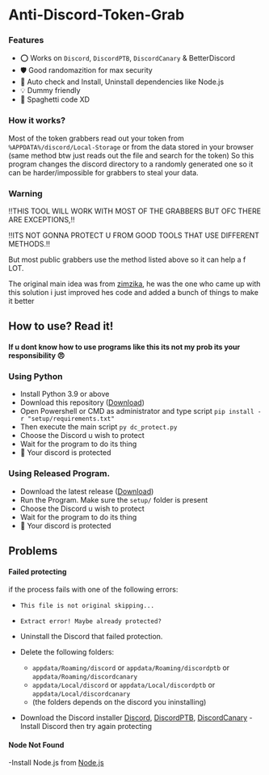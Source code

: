 # Anti-Discord-Token-Grab


### Features

- :o: Works on `Discord`, `DiscordPTB`, `DiscordCanary` & BetterDiscord
- :shield: Good randomazition for max security
- :robot: Auto check and Install, Uninstall dependencies like Node.js
- :bulb: Dummy friendly
- :spaghetti: Spaghetti code XD

### How it works?

Most of the token grabbers read out your token from `%APPDATA%/discord/Local-Storage` or from the data stored in your browser (same method btw just reads out the file and search for the token)
So this program changes the discord directory to a randomly generated one so it can be harder/impossible for grabbers to steal your data.



### Warning

:bangbang:THIS TOOL WILL WORK WITH MOST OF THE GRABBERS BUT OFC THERE ARE EXCEPTIONS,:bangbang:

:bangbang:ITS NOT GONNA PROTECT U FROM GOOD TOOLS THAT USE DIFFERENT METHODS.:bangbang:

But most public grabbers use the method listed above so it can help a f LOT.

The original main idea was from [zimzika](https://github.com/zimzika), he was the one who came up with this solution i just improved hes code and added a bunch of things to make it better

## How to use? Read it!
#### If u dont know how to use programs like this its not my prob its your responsibility :angry:

### Using Python
- Install Python 3.9 or above
- Download this repository ([Download](https://github.com/zimzika/Anti-Token-Grabber/archive/refs/heads/master.zip))
- Open Powershell or CMD as administrator and type script `pip install -r "setup/requirements.txt"`
- Then execute the main script `py dc_protect.py`
- Choose the Discord u wish to protect
- Wait for the program to do its thing
- :tada: Your discord is protected

### Using Released Program.
- Download the latest release ([Download]([https://github.com/Levi2288/Anti-Discord-Token-Grab/archive/refs/heads/master.zip](https://github.com/Levi2288/Anti-Discord-Token-Grab/releases/download/DCP_1.0/DCP.zip)))
- Run the Program. Make sure the `setup/` folder is present
- Choose the Discord u wish to protect
- Wait for the program to do its thing
- :tada: Your discord is protected

## Problems

#### Failed protecting 
if the process fails with one of the following errors:
  - `This file is not original skipping...`
  - `Extract error! Maybe already protected?`

- Uninstall the Discord that failed protection.
 
- Delete the following folders:
  - `appdata/Roaming/discord` or `appdata/Roaming/discordptb` or `appdata/Roaming/discordcanary`
  - `appdata/Local/discord` or `appdata/Local/discordptb` or `appdata/Local/discordcanary`
  - (the folders depends on the discord you ininstalling)
  
- Download the Discord installer [Discord](https://discord.com/api/downloads/distributions/app/installers/latest?channel=stable&platform=win&arch=x86), [DiscordPTB](https://discordapp.com/api/download/ptb?platform=win), [DiscordCanary](https://discordapp.com/api/download/canary?platform=win)
-Install Discord then try again protecting


#### Node Not Found

-Install Node.js from [Node.js](https://nodejs.org/en/download/)
